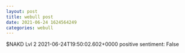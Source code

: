 ```yaml
--- 
layout: post 
title: webull post 
date: 2021-06-24 1624564249 
categories: webull 
--- 
```

$NAKD  Lvl 2	2021-06-24T19:50:02.602+0000
positive sentiment: False